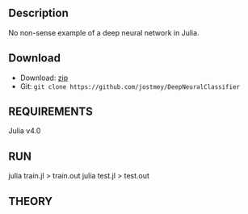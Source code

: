## Description

No non-sense example of a deep neural network in Julia.

## Download

* Download: [zip](https://github.com/jostmey/DeepNeuralClassifieer/zipball/master)
* Git: `git clone https://github.com/jostmey/DeepNeuralClassifier`

## REQUIREMENTS

Julia v4.0

## RUN

julia train.jl > train.out
julia test.jl > test.out

## THEORY

